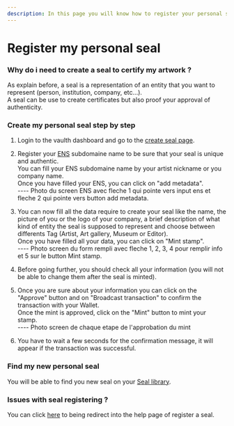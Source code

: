```yaml
---
description: In this page you will know how to register your personal seal on the vaulth dashboard
---
```


# Register my personal seal

### Why do i need to create a seal to certify my artwork ?
As explain before, a seal is a representation of an entity that you want to represent (person, institution, company, etc...).</br>
A seal can be use to create certificates but also proof your approval of authenticity.

### Create my personal seal step by step
1. Login to the vaulth dashboard and go to the [create seal page](https://www.dashboard.vaulth.app/stamp/create).

2. Register your [ENS](https://iq.wiki/wiki/ens) subdomaine name to be sure that your seal is unique and authentic.</br>
You can fill your ENS subdomaine name by your artist nickname or you company name.</br>
Once you have filled your ENS, you can click on "add metadata".</br>
---- Photo du screen ENS avec fleche 1 qui pointe vers input ens et fleche 2 qui pointe vers button add metadata.

3. You can now fill all the data require to create your seal like the name, the picture of you or the logo of your company, a brief description of what kind of entity the seal is supposed to represent and choose between differents Tag (Artist, Art gallery, Museum or Editor).</br>
Once you have filled all your data, you can click on "Mint stamp".</br>
---- Photo screen du form rempli avec fleche 1, 2, 3, 4 pour remplir info et 5 sur le button Mint stamp.

4. Before going further, you should check all your information (you will not be able to change them after the seal is minted).

5. Once you are sure about your information you can click on the "Approve" button and on "Broadcast transaction" to confirm the transaction with your Wallet.</br>
Once the mint is approved, click on the "Mint" button to mint your stamp.</br>
---- Photo screen de chaque etape de l'approbation du mint

6. You have to wait a few seconds for the confirmation message, it will appear if the transaction was successful.

### Find my new personal seal
You will be able to find you new seal on your [Seal library](https://www.dashboard.vaulth.app/library/stamps).

### Issues with seal registering ?
You can click [here](create-your-seal-issue.md) to being redirect into the help page of register a seal.